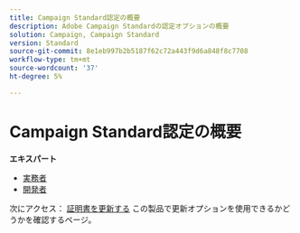 ```yaml
---
title: Campaign Standard認定の概要
description: Adobe Campaign Standardの認定オプションの概要
solution: Campaign, Campaign Standard
version: Standard
source-git-commit: 8e1eb997b2b5187f62c72a443f9d6a848f8c7708
workflow-type: tm+mt
source-wordcount: '37'
ht-degree: 5%

---
```


# Campaign Standard認定の概要

**エキスパート**

* [実務者](/help/certifications/acs/acs-e-business.md) <!--AD0-E307-->
* [開発者](/help/certifications/acs/acs-e-developer.md) <!--AD0-E306-->

次にアクセス： [証明書を更新する](/help/certifications/renew.md) この製品で更新オプションを使用できるかどうかを確認するページ。
